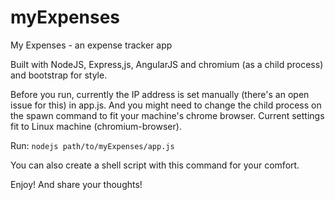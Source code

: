 myExpenses
==========

My Expenses - an expense tracker app


Built with NodeJS, Express,js, AngularJS and chromium (as a child process) and bootstrap for style.

Before you run, currently the IP address is set manually (there's an open issue for this) in app.js. And you might need to change the child process on the spawn command to fit your machine's chrome browser. Current settings fit to Linux machine (chromium-browser).

Run:
<code>nodejs path/to/myExpenses/app.js</code>
<br />

You can also create a shell script with this command for your comfort.

Enjoy! And share your thoughts!

